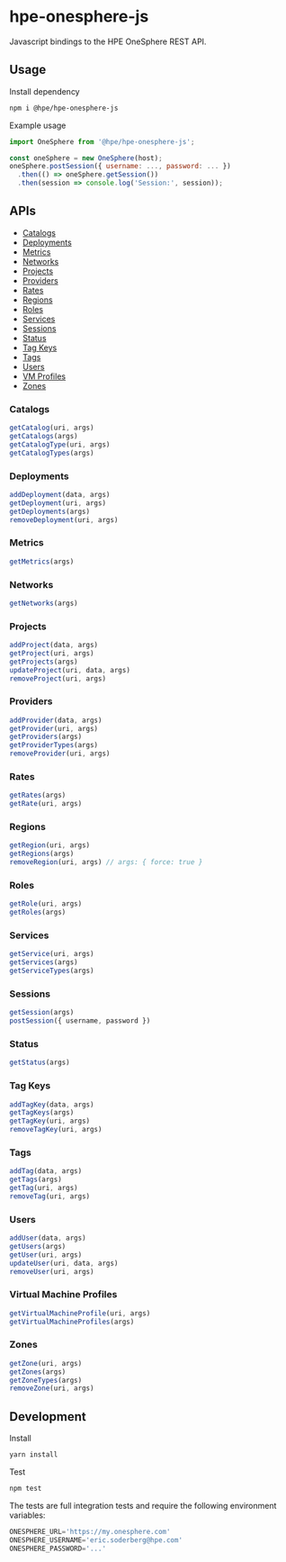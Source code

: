 # hpe-onesphere-js
Javascript bindings to the HPE OneSphere REST API.

## Usage

Install dependency

```zsh
npm i @hpe/hpe-onesphere-js
```

Example usage

```javascript
import OneSphere from '@hpe/hpe-onesphere-js';

const oneSphere = new OneSphere(host);
oneSphere.postSession({ username: ..., password: ... })
  .then(() => oneSphere.getSession())
  .then(session => console.log('Session:', session));
```

## APIs

- [Catalogs](#catalogs)
- [Deployments](#deployments)
- [Metrics](#metrics)
- [Networks](#networks)
- [Projects](#projects)
- [Providers](#providers)
- [Rates](#rates)
- [Regions](#regions)
- [Roles](#roles)
- [Services](#services)
- [Sessions](#sessions)
- [Status](#status)
- [Tag Keys](#tag-keys)
- [Tags](#tags)
- [Users](#users)
- [VM Profiles](#virtual-machine-profiles)
- [Zones](#zones)

### Catalogs
```javascript
getCatalog(uri, args)
getCatalogs(args)
getCatalogType(uri, args)
getCatalogTypes(args)
```
### Deployments
```javascript
addDeployment(data, args)
getDeployment(uri, args)
getDeployments(args)
removeDeployment(uri, args)
```
### Metrics
```javascript
getMetrics(args)
```
### Networks
```javascript
getNetworks(args)
```
### Projects
```javascript
addProject(data, args)
getProject(uri, args)
getProjects(args)
updateProject(uri, data, args)
removeProject(uri, args)
```
### Providers
```javascript
addProvider(data, args)
getProvider(uri, args)
getProviders(args)
getProviderTypes(args)
removeProvider(uri, args)
```
### Rates
```javascript
getRates(args)
getRate(uri, args)
```

### Regions
```javascript
getRegion(uri, args)
getRegions(args)
removeRegion(uri, args) // args: { force: true }
```
### Roles
```javascript
getRole(uri, args)
getRoles(args)
```
### Services
```javascript
getService(uri, args)
getServices(args)
getServiceTypes(args)
```
### Sessions
```javascript
getSession(args)
postSession({ username, password })
```
### Status
```javascript
getStatus(args)
```
### Tag Keys
```javascript
addTagKey(data, args)
getTagKeys(args)
getTagKey(uri, args)
removeTagKey(uri, args)
```
### Tags
```javascript
addTag(data, args)
getTags(args)
getTag(uri, args)
removeTag(uri, args)
```
### Users
```javascript
addUser(data, args)
getUsers(args)
getUser(uri, args)
updateUser(uri, data, args)
removeUser(uri, args)
```
### Virtual Machine Profiles
```javascript
getVirtualMachineProfile(uri, args)
getVirtualMachineProfiles(args)
```
### Zones
```javascript
getZone(uri, args)
getZones(args)
getZoneTypes(args)
removeZone(uri, args)
```

## Development

Install
```zsh
yarn install
```

Test
```zsh
npm test
```

The tests are full integration tests and require the following environment variables:

```javascript
ONESPHERE_URL='https://my.onesphere.com'
ONESPHERE_USERNAME='eric.soderberg@hpe.com'
ONESPHERE_PASSWORD='...'
```

